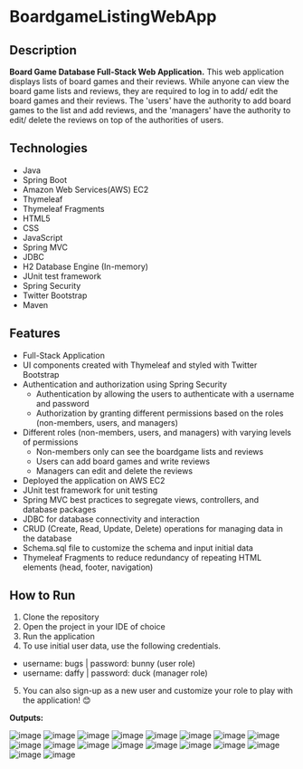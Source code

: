 # BoardgameListingWebApp

## Description

**Board Game Database Full-Stack Web Application.**
This web application displays lists of board games and their reviews. While anyone can view the board game lists and reviews, they are required to log in to add/ edit the board games and their reviews. The 'users' have the authority to add board games to the list and add reviews, and the 'managers' have the authority to edit/ delete the reviews on top of the authorities of users.  

## Technologies

- Java
- Spring Boot
- Amazon Web Services(AWS) EC2
- Thymeleaf
- Thymeleaf Fragments
- HTML5
- CSS
- JavaScript
- Spring MVC
- JDBC
- H2 Database Engine (In-memory)
- JUnit test framework
- Spring Security
- Twitter Bootstrap
- Maven

## Features

- Full-Stack Application
- UI components created with Thymeleaf and styled with Twitter Bootstrap
- Authentication and authorization using Spring Security
  - Authentication by allowing the users to authenticate with a username and password
  - Authorization by granting different permissions based on the roles (non-members, users, and managers)
- Different roles (non-members, users, and managers) with varying levels of permissions
  - Non-members only can see the boardgame lists and reviews
  - Users can add board games and write reviews
  - Managers can edit and delete the reviews
- Deployed the application on AWS EC2
- JUnit test framework for unit testing
- Spring MVC best practices to segregate views, controllers, and database packages
- JDBC for database connectivity and interaction
- CRUD (Create, Read, Update, Delete) operations for managing data in the database
- Schema.sql file to customize the schema and input initial data
- Thymeleaf Fragments to reduce redundancy of repeating HTML elements (head, footer, navigation)

## How to Run

1. Clone the repository
2. Open the project in your IDE of choice
3. Run the application
4. To use initial user data, use the following credentials.
  - username: bugs    |     password: bunny (user role)
  - username: daffy   |     password: duck  (manager role)
5. You can also sign-up as a new user and customize your role to play with the application! 😊

**Outputs:**

![image](https://github.com/user-attachments/assets/8713a508-68d1-4349-bcf4-25d7346ecfd5)
![image](https://github.com/user-attachments/assets/1f252a35-ad56-41fb-b520-a446b3a88da2)
![image](https://github.com/user-attachments/assets/7679e353-b1fe-44f7-b44d-ff25a9c0ee02)
![image](https://github.com/user-attachments/assets/dc93c1af-b38c-45ce-b879-862f7d19ccde)
![image](https://github.com/user-attachments/assets/12368662-10e7-4a6a-a7c2-77d917de982e)
![image](https://github.com/user-attachments/assets/d6694a67-968d-4ddc-b7e5-18712132a396)
![image](https://github.com/user-attachments/assets/582fee99-18d1-42f0-afa7-462f904fe4f2)
![image](https://github.com/user-attachments/assets/4285ba64-ee80-4c56-a548-d4cfe929dd56)
![image](https://github.com/user-attachments/assets/005d6907-c583-4042-b979-de8f15682879)
![image](https://github.com/user-attachments/assets/830745c1-3954-4f1e-8947-f32fec9bf1af)
![image](https://github.com/user-attachments/assets/a97d480a-8afe-4d53-95f6-dbe604866fac)
![image](https://github.com/user-attachments/assets/43c05e10-71b4-4ef0-baa2-9a6549de4a9f)
![image](https://github.com/user-attachments/assets/6e2dd41e-0730-447f-ad8b-119d1fb73d5e)
![image](https://github.com/user-attachments/assets/442c3502-fe69-42d3-94b4-bd066ac82a19)
![image](https://github.com/user-attachments/assets/d951579b-f6be-42db-8703-3f0b5ce8bcd3)
![image](https://github.com/user-attachments/assets/7dc83fab-909d-4a30-a122-29399660de3e)
![image](https://github.com/user-attachments/assets/896196ac-7117-4202-9f75-befd68b922a0)
![image](https://github.com/user-attachments/assets/0f55564c-d45a-4a7c-a974-ab994918b998)















